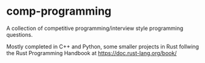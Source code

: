 # comp-programming

A collection of competitive programming/interview style programming questions.

Mostly completed in C++ and Python, some smaller projects in Rust follwing the Rust Programming Handbook at https://doc.rust-lang.org/book/
 
